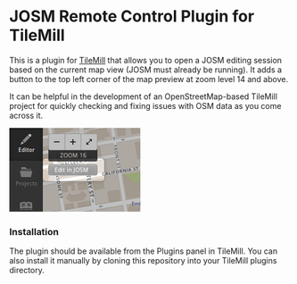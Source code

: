 JOSM Remote Control Plugin for TileMill
=======================================

This is a plugin for [TileMill][1] that allows you to open a JOSM editing
session based on the current map view (JOSM must already be running).  It adds
a button to the top left corner of the map preview at zoom level 14 and above.

It can be helpful in the development of an OpenStreetMap-based TileMill project
for quickly checking and fixing issues with OSM data as you come across it.

[1]: http://tilemill.com

![screenshot](https://github.com/ajashton/tilemill-josm-remote/raw/master/screenshot.png)

### Installation

The plugin should be available from the Plugins panel in TileMill. You can also
install it manually by cloning this repository into your TileMill plugins
directory.
